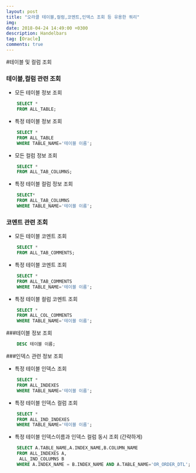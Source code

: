 ```yaml
---
layout: post
title: "오라클 테이블,컬럼,코멘트,인덱스 조회 등 유용한 쿼리"
img: 
date: 2018-04-24 14:49:00 +0300
description: Handelbars
tag: [Oracle]
comments: true
---
```


#테이블 및 컬럼 조회

### 테이블,컬럼 관련 조회

* 모든 테이블 정보 조회
```SQL
	SELECT *
    FROM ALL_TABLE;
```

* 특정 테이블 정보 조회
```sql
	SELECT *
    FROM ALL_TABLE
    WHERE TABLE_NAME='테이블 이름';
```

* 모든 컬럼 정보 조회
```SQL
	SELECT *
    FROM ALL_TAB_COLUMNS;
```

* 특정 테이블 컬럼 정보 조회
```SQL
	SELECT*
    FROM ALL_TAB_COLUMNS
    WHERE TABLE_NAME='테이블 이름';
```


### 코멘트 관련 조회
* 모든 테이블 코멘트 조회
```SQL
	SELECT *
	FROM ALL_TAB_COMMENTS;
```

* 특정 테이블 코멘트 조회
```SQL
	SELECT *
    FROM ALL_TAB_COMMENTS
    WHERE TABLE_NAME='테이블 이름';
```

* 특정 테이블 컬럼 코멘트 조회
```SQL
	SELECT *
    FROM ALL_COL_COMMENTS
    WHERE TABLE_NAME='테이블 이름';
```

###테이블 정보 조회
```SQL
	DESC 테이블 이름;
```

###인덱스 관련 정보 조회
* 특정 테이블 인덱스 조회
```SQL
	SELECT *
    FROM ALL_INDEXES
    WHERE TABLE_NAME='테이블 이름';
```

* 특정 테이블 인덱스 컬럼 조회
```SQL
	SELECT *
    FROM ALL_IND_INDEXES
    WHERE TABLE_NAME='테이블 이름';
```

* 특정 테이블 인덱스이름과 인덱스 컬럼 동시 조회 (간략하게)
```SQL
	SELECT A.TABLE_NAME,A.INDEX_NAME,B.COLUMN_NAME
    FROM ALL_INDEXES A,
     ALL_IND_COLUMNS B
    WHERE A.INDEX_NAME = B.INDEX_NAME AND A.TABLE_NAME='OR_ORDER_DTL';
```